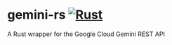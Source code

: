 # gemini-rs [![Rust](https://github.com/andreban/gemini-rs/actions/workflows/rust.yml/badge.svg)](https://github.com/andreban/gemini-rs/actions/workflows/rust.yml)
A Rust wrapper for the Google Cloud Gemini REST API
